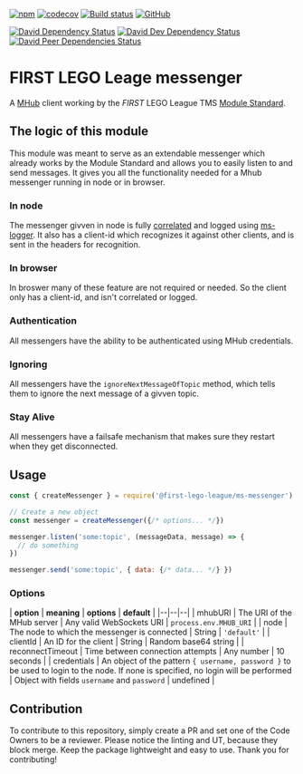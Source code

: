 [![npm](https://img.shields.io/npm/v/@first-lego-league/ms-messenger.svg)](https://www.npmjs.com/package/@first-lego-league/ms-messenger)
[![codecov](https://codecov.io/gh/FirstLegoLeague/ms-messenger/branch/master/graph/badge.svg)](https://codecov.io/gh/FirstLegoLeague/ms-messenger)
[![Build status](https://ci.appveyor.com/api/projects/status/65scfycp2uyg83ri/branch/master?svg=true)](https://ci.appveyor.com/project/2roy999/ms-messenger/branch/master)
[![GitHub](https://img.shields.io/github/license/FirstLegoLeague/ms-messenger.svg)](https://github.com/FirstLegoLeague/ms-messenger/blob/master/LICENSE)

[![David Dependency Status](https://david-dm.org/FirstLegoLeague/ms-messenger.svg)](https://david-dm.org/FirstLegoLeague/ms-messenger)
[![David Dev Dependency Status](https://david-dm.org/FirstLegoLeague/ms-messenger/dev-status.svg)](https://david-dm.org/FirstLegoLeague/ms-messenger#info=devDependencies)
[![David Peer Dependencies Status](https://david-dm.org/FirstLegoLeague/ms-messenger/peer-status.svg)](https://david-dm.org/FirstLegoLeague/ms-messenger?type=peer)

# FIRST LEGO Leage messenger
A [MHub](https://www.npmjs.com/package/mhub) client working by the _FIRST_ LEGO League TMS [Module Standard](https://github.com/FirstLegoLeague/architecture/blob/master/module-standard/v1.0-SNAPSHOT.md#log-messages).

## The logic of this module
This module was meant to serve as an extendable messenger which already works by the Module Standard and allows you to easily listen to and send messages. It gives you all the functionality needed for a Mhub messenger running in node or in browser.

### In node
The messenger givven in node is fully [correlated](https://github.com/FirstLegoLeague/architecture/blob/master/module-standard/v1.0-SNAPSHOT.md#cross-module-correlations) and logged using [ms-logger](https://www.npmjs.com/package/@first-lego-league/ms-logger). It also has a client-id which recognizes it against other clients, and is sent in the headers for recognition.

### In browser
In broswer many of these feature are not required or needed. So the client only has a client-id, and isn't correlated or logged.

### Authentication
All messengers have the ability to be authenticated using MHub credentials.

### Ignoring
All messengers have the `ignoreNextMessageOfTopic` method, which tells them to ignore the next message of a givven topic.

### Stay Alive
All messengers have a failsafe mechanism that makes sure they restart when they get disconnected.

## Usage

```javascript
const { createMessenger } = require('@first-lego-league/ms-messenger')

// Create a new object
const messenger = createMessenger({/* options... */})

messenger.listen('some:topic', (messageData, message) => {
  // do something
})

messenger.send('some:topic', { data: {/* data... */} })
```

### Options

| **option** | **meaning** | **options** |  **default** |
|--|--|--|
| mhubURI | The URI of the MHub server | Any valid WebSockets URI | `process.env.MHUB_URI` |
| node | The node to which the messenger is connected | String | `'default'` |
| clientId | An ID for the client | String | Random base64 string |
| reconnectTimeout | Time between connection attempts | Any number | 10 seconds |
| credentials | An object of the pattern `{ username, password }` to be used to login to the node. If none is specified, no login will be performed | Object with fields `username` and `password` | undefined |

## Contribution
To contribute to this repository, simply create a PR and set one of the Code Owners to be a reviewer.
Please notice the linting and UT, because they block merge.
Keep the package lightweight and easy to use.
Thank you for contributing!
